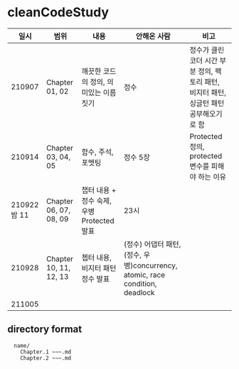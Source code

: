 # cleanCodeStudy

|일시|범위|내용|안해온 사람|비고|
|----|----|----|----|----|
|210907|Chapter 01, 02|깨끗한 코드의 정의, 의미있는 이름 짓기|정수|정수가 클린코더 시간 부분 정의, 팩토리 패턴, 비지터 패턴, 싱글턴 패턴 공부해오기로 함|
|210914|Chapter 03, 04, 05|함수, 주석, 포멧팅|정수 5장|Protected 정의, protected 변수를 피해야 하는 이유|
|210922 밤 11|Chapter 06, 07, 08, 09|챕터 내용 + 정수 숙제, 우병 Protected 발표 | 23시|
|210928|Chapter 10, 11, 12, 13|쳅터 내용, 비지터 패턴 정수 발표|(정수) 어댑터 패턴, (정수, 우병)concurrency, atomic, race condition, deadlock|
|211005||||


## directory format
```
  name/
    Chapter.1 ~~~.md
    Chapter.2 ~~~.md
```

